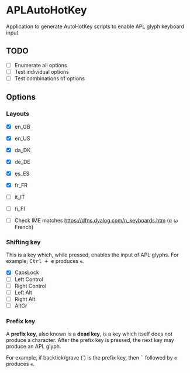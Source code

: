 # APLAutoHotKey
Application to generate AutoHotKey scripts to enable APL glyph keyboard input

## TODO
- [ ] Enumerate all options
- [ ] Test individual options
- [ ] Test combinations of options

## Options

### Layouts
- [x] en_GB
- [x] en_US
- [x] da_DK
- [x] de_DE
- [x] es_ES
- [x] fr_FR
- [ ] it_IT
- [ ] fi_FI

- [ ] Check IME matches https://dfns.dyalog.com/n_keyboards.htm (⍺ ⍵ French)

### Shifting key
This is a key which, while pressed, enables the input of APL glyphs. For example, <kbd>Ctrl + e</kbd> produces `∊`.

- [x] CapsLock
- [ ] Left Control
- [ ] Right Control
- [ ] Left Alt
- [ ] Right Alt
- [ ] AltGr

### Prefix key
A **prefix key**, also known is a **dead key**, is a key which itself does not produce a character. After the prefix key is pressed, the next key may produce an APL glyph.

For example, if backtick/grave (\`) is the prefix key, then <kbd>\`</kbd> followed by `e` produces `∊`.
